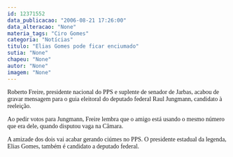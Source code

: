 ```yaml
---
id: 12371552
data_publicacao: "2006-08-21 17:26:00"
data_alteracao: "None"
materia_tags: "Ciro Gomes"
categoria: "Notícias"
titulo: "Elias Gomes pode ficar enciumado"
sutia: "None"
chapeu: "None"
autor: "None"
imagem: "None"
---
```

<p><P><FONT face=Verdana>Roberto Freire, presidente nacional do PPS e suplente de senador de Jarbas, acabou de gravar mensagem para o guia eleitoral do deputado federal Raul Jungmann, candidato à reeleição.</FONT></P></p>
<p><P><FONT face=Verdana>Ao pedir votos para Jungmann, Freire lembra que o amigo está usando o mesmo número que era dele, quando disputou vaga na Câmara.</FONT></P></p>
<p><P><FONT face=Verdana>A amizade dos dois vai acabar gerando ciúmes no PPS. O presidente estadual da legenda, Elias Gomes, também é candidato a deputado federal.</FONT></P> </p>
